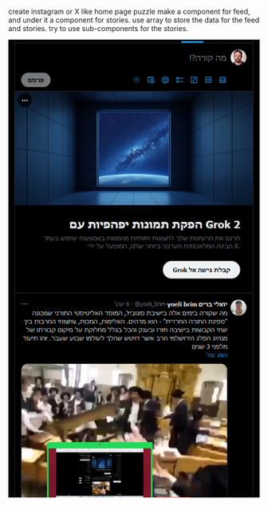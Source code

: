 create instagram or X like home page puzzle
make a component for feed, and under it a component for stories.
use array to store the data for the feed and stories.
try to use sub-components for the stories.

![alt text](image.png)
    